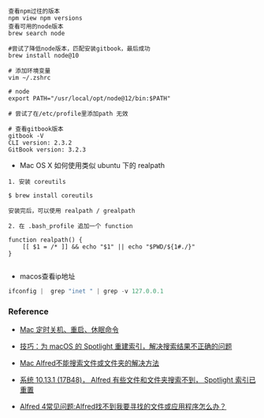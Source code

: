 





```shell
查看npm过往的版本
npm view npm versions
查看可用的node版本
brew search node

#尝试了降低node版本，匹配安装gitbook，最后成功
brew install node@10

# 添加环境变量
vim ~/.zshrc

# node
export PATH="/usr/local/opt/node@12/bin:$PATH"

# 尝试了在/etc/profile里添加path 无效

# 查看gitbook版本
gitbook -V
CLI version: 2.3.2
GitBook version: 3.2.3

```



- Mac OS X 如何使用类似 ubuntu 下的 realpath

```shell
1. 安装 coreutils

$ brew install coreutils

安装完后，可以使用 realpath / grealpath

2. 在 .bash_profile 追加一个 function

function realpath() {
    [[ $1 = /* ]] && echo "$1" || echo "$PWD/${1#./}"
}


```



- macos查看ip地址

```java
ifconfig |  grep "inet " | grep -v 127.0.0.1
```



### Reference

- [Mac 定时关机、重启、休眠命令](https://www.jianshu.com/p/ec888c3e33dd)

- [技巧：为 macOS 的 Spotlight 重建索引，解决搜索结果不正确的问题](https://zhuanlan.zhihu.com/p/27595455)
- [Mac Alfred不能搜索文件或文件夹的解决方法](https://www.xinshouzhanzhang.com/macalfred.html)

- [系统 10.13.1 (17B48)， Alfred 有些文件和文件夹搜索不到， Spotlight 索引已重置](https://www.v2ex.com/t/406125)

- [Alfred 4常见问题:Alfred找不到我要寻找的文件或应用程序怎么办？](https://mac.orsoon.com/news/838369.html)
